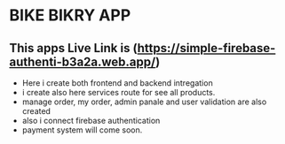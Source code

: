 # BIKE BIKRY APP
## This apps Live Link is (https://simple-firebase-authenti-b3a2a.web.app/)
- Here i create both frontend and backend intregation
- i create also here services route for see all products.
- manage order, my order, admin panale and user validation are also created
- also i connect firebase authentication
- payment system will come soon.
